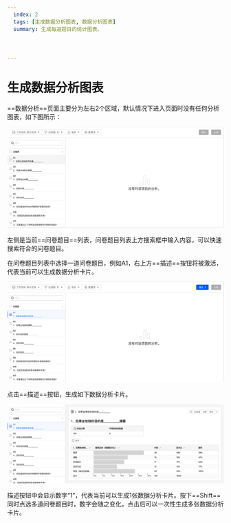```yaml
---
  index: 2
  tags: [生成数据分析图表, 数据分析图表]
  summary: 生成每道题目的统计图表。



---
```




# 生成数据分析图表

==数据分析==页面主要分为左右2个区域，默认情况下进入页面时没有任何分析图表，如下图所示：

<img src='../assets/01buildDataAnalyse/dataAnalysisBlankUnactive.png'>

左侧是当前==问卷题目==列表，问卷题目列表上方搜索框中输入内容，可以快速搜索符合的问卷题目。

在问卷题目列表中选择一道问卷题目，例如A1，右上方==描述==按钮将被激活，代表当前可以生成数据分析卡片。

<img src='../assets/01buildDataAnalyse/dataAnalysisBlankActive.png'>

点击==描述==按钮，生成如下数据分析卡片。

<img src='../assets/01buildDataAnalyse/dataAnalysisDataChart.png'>

描述按钮中会显示数字“1”，代表当前可以生成1张数据分析卡片。按下==Shift==同时点选多道问卷题目时，数字会随之变化，点击后可以一次性生成多张数据分析卡片。

